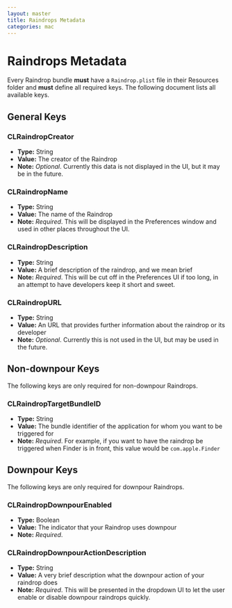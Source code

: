 ```yaml
---
layout: master
title: Raindrops Metadata
categories: mac 
---
```


# Raindrops Metadata

Every Raindrop bundle **must** have a `Raindrop.plist` file in their Resources
folder and **must** define all required keys. The following document lists all
available keys.

## General Keys

### CLRaindropCreator

- **Type:** String
- **Value:** The creator of the Raindrop
- **Note:** *Optional*. Currently this data is not displayed in the UI, but it
  may be in the future.

### CLRaindropName

- **Type:** String
- **Value:** The name of the Raindrop
- **Note:** *Required*. This will be displayed in the Preferences window and
  used in other places throughout the UI.


### CLRaindropDescription

- **Type:** String
- **Value:** A brief description of the raindrop, and we mean brief
- **Note:** *Required*. This will be cut off in the Preferences UI if too long,
  in an attempt to have developers keep it short and sweet.


### CLRaindropURL

- **Type:** String
- **Value:** An URL that provides further information about the raindrop or its
  developer
- **Note:** *Optional*. Currently this is not used in the UI, but may be used in
  the future.

## Non-downpour Keys

The following keys are only required for non-downpour Raindrops.

### CLRaindropTargetBundleID

- **Type:** String
- **Value:** The bundle identifier of the application for whom you want to be
  triggered for
- **Note:** *Required*. For example, if you want to have the raindrop be
  triggered when Finder is in front, this value would be `com.apple.Finder`

## Downpour Keys

The following keys are only required for downpour Raindrops.

### CLRaindropDownpourEnabled

- **Type:** Boolean
- **Value:** The indicator that your Raindrop uses downpour
- **Note:** *Required*.

### CLRaindropDownpourActionDescription

- **Type:** String
- **Value:** A very brief description what the downpour action of your raindrop
  does
- **Note:** *Required*. This will be presented in the dropdown UI to let the
  user enable or disable downpour raindrops quickly.
